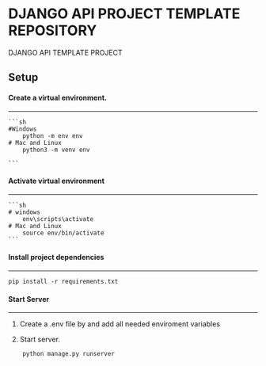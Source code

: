 # DJANGO API PROJECT TEMPLATE REPOSITORY

DJANGO API TEMPLATE PROJECT

## Setup

#### Create a virtual environment.
<hr>

    ```sh
    #Windows
        python -m env env
    # Mac and Linux
        python3 -m venv env
        
    ```

#### Activate virtual environment
<hr>

    ```sh
    # windows
        env\scripts\activate
    # Mac and Linux
        source env/bin/activate
    ```

#### Install project dependencies
<hr>

```pip install -r requirements.txt```

#### Start Server
<hr>

1. Create a .env file by and add all needed enviroment variables

1. Start server.

```sh
    python manage.py runserver
 ```